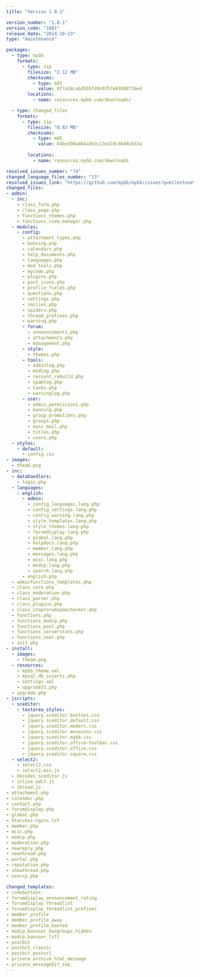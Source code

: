 ```yaml
---
title: "Version 1.8.1"

version_number: "1.8.1"
version_code: "1801"
release_date: "2014-10-23"
type: "maintenance"

packages:
  - type: mybb
    formats:
      - type: zip
        filesize: "2.12 MB"
        checksums:
          - type: md5
            value: 8f7a24cabd555f40c0757e0188871bed
        locations:
          - name: resources.mybb.com/downloads/

  - type: changed_files
    formats:
      - type: zip
        filesize: "0.83 MB"
        checksums:
          - type: md5
            value: 64be398a464adb3c13e219c6b48cb53a
            
        locations:
          - name: resources.mybb.com/downloads

resolved_issues_number: "74"
changed_language_files_number: "13"
resolved_issues_link: "https://github.com/mybb/mybb/issues?q=milestone%3A1.8.1+is%3Aclosed"
changed_files:
- admin:
  - inc:
    - class_form.php
    - class_page.php
    - functions_themes.php
    - functions_view_manager.php
  - modules:
    - config:
      - attachment_types.php
      - banning.php
      - calendars.php
      - help_documents.php
      - languages.php
      - mod_tools.php
      - mycode.php
      - plugins.php
      - post_icons.php
      - profile_fields.php
      - questions.php
      - settings.php
      - smilies.php
      - spiders.php
      - thread_prefixes.php
      - warning.php
      - forum:
        - announcements.php
        - attachments.php
        - management.php
      - style:
        - themes.php
      - tools:
        - adminlog.php
        - modlog.php
        - recount_rebuild.php
        - spamlog.php
        - tasks.php
        - warninglog.php
      - user:
        - admin_permissions.php
        - banning.php
        - group_promotions.php
        - groups.php
        - mass_mail.php
        - titles.php
        - users.php
  - styles:
    - default:
      - config.css
- images:
  - thead.png
- inc:
  - datahandlers:
    - login.php
  - languages:
    - english:
      - admin:
        - config_languages.lang.php
        - config_settings.lang.php
        - config_warning.lang.php
        - style_templates.lang.php
        - style_themes.lang.php
        - forumdisplay.lang.php
        - global.lang.php
        - helpdocs.lang.php
        - member.lang.php
        - messages.lang.php
        - misc.lang.php
        - modcp.lang.php
        - search.lang.php
      - english.php
  - adminfunctions_templates.php
  - class_core.php
  - class_moderation.php
  - class_parser.php
  - class_plugins.php
  - class_stopforumspamchecker.php
  - functions.php
  - functions_modcp.php
  - functions_post.php
  - functions_serverstats.php
  - functions_user.php
  - init.php
- install:
  - images:
    - thead.png
  - resources:
    - mybb_theme.xml
    - mysql_db_inserts.php
    - settings.xml
    - upgrade31.php
  - upgrade.php
- jscripts:
  - sceditor:
    - textarea_styles:
      - jquery.sceditor.buttons.css
      - jquery.sceditor.default.css
      - jquery.sceditor.modern.css
      - jquery.sceditor.monocons.css
      - jquery.sceditor.mybb.css
      - jquery.sceditor.office-toolbar.css
      - jquery.sceditor.office.css
      - jquery.sceditor.square.css
  - select2:
    - select2.css
    - select2.min.js
  - bbcodes_sceditor.js
  - inline_edit.js
  - thread.js
- attachment.php
- calendar.php
- contact.php
- forumdisplay.php
- global.php
- htaccess-nginx.txt
- member.php
- misc.php
- modcp.php
- moderation.php
- newreply.php
- newthread.php
- portal.php
- reputation.php
- showthread.php
- usercp.php

changed_templates:
- codebuttons
- forumdisplay_announcement_rating
- forumdisplay_threadlist
- forumdisplay_threadlist_prefixes
- member_profile
- member_profile_away
- member_profile_banned
- modcp_banuser_bangroups_hidden
- modcp_banuser_lift
- postbit
- postbit_classic
- postbit_posturl
- private_archive_html_message
- private_messagebit_sep
---
```

